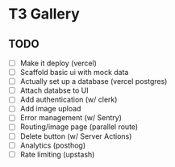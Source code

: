 # T3 Gallery

## TODO

- [ ] Make it deploy (vercel)
- [ ] Scaffold basic ui with mock data
- [ ] Actually set up a database (vercel postgres)
- [ ] Attach databse to UI
- [ ] Add authentication (w/ clerk)
- [ ] Add image upload 
- [ ] Error management (w/ Sentry)
- [ ] Routing/image page (parallel route)
- [ ] Delete button (w/ Server Actions)
- [ ] Analytics (posthog)
- [ ] Rate limiting (upstash) 